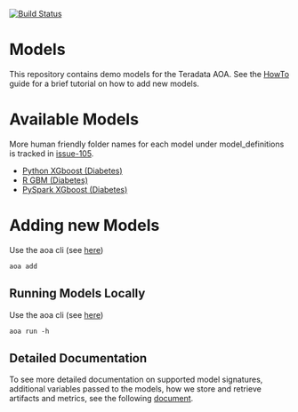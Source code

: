 [![Build Status](https://dev.azure.com/teradata-consulting/AnalyticOps/_apis/build/status/ThinkBigAnalytics.AoaDemoModels?branchName=master)](https://dev.azure.com/teradata-consulting/AnalyticOps/_build/latest?definitionId=95&branchName=master)

# Models

This repository contains demo models for the Teradata AOA. See the [HowTo](./HOWTO.md) guide for a brief tutorial on how to add new models.

# Available Models

More human friendly folder names for each model under model_definitions is tracked in [issue-105](https://github.com/ThinkBigAnalytics/AoaCoreService/issues/105).

- [Python XGboost (Diabetes)](model_definitions/03c9a01f-bd46-4e7c-9a60-4282039094e6)
- [R GBM (Diabetes)](model_definitions/bf6a52b2-b595-4358-ac4f-24fb41a85c45)
- [PySpark XGboost (Diabetes)](model_definitions/149e31ed-c554-46b4-95d2-00c5c43320fb)


# Adding new Models

Use the aoa cli (see [here](https://pypi.org/project/aoa/))

```
aoa add
```

## Running Models Locally

Use the aoa cli (see [here](https://pypi.org/project/aoa/))

```
aoa run -h
```
    
## Detailed Documentation

To see more detailed documentation on supported model signatures, additional variables passed to the models, how we store and retrieve artifacts and metrics, see the following [document](https://github.com/ThinkBigAnalytics/AoaCoreService/blob/master/docs/ModelsSupport.md).
